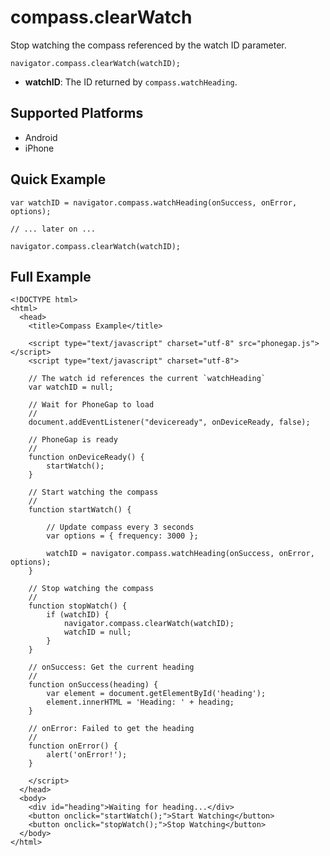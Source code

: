 compass.clearWatch
========================

Stop watching the compass referenced by the watch ID parameter.

    navigator.compass.clearWatch(watchID);

- __watchID__: The ID returned by `compass.watchHeading`.

Supported Platforms
-------------------

- Android
- iPhone

Quick Example
-------------

    var watchID = navigator.compass.watchHeading(onSuccess, onError, options);
    
    // ... later on ...
    
    navigator.compass.clearWatch(watchID);
    
Full Example
------------

    <!DOCTYPE html>
    <html>
      <head>
        <title>Compass Example</title>

        <script type="text/javascript" charset="utf-8" src="phonegap.js"></script>
        <script type="text/javascript" charset="utf-8">

        // The watch id references the current `watchHeading`
        var watchID = null;
        
        // Wait for PhoneGap to load
        //
        document.addEventListener("deviceready", onDeviceReady, false);

        // PhoneGap is ready
        //
        function onDeviceReady() {
            startWatch();
        }

        // Start watching the compass
        //
        function startWatch() {
            
            // Update compass every 3 seconds
            var options = { frequency: 3000 };
            
            watchID = navigator.compass.watchHeading(onSuccess, onError, options);
        }
        
        // Stop watching the compass
        //
        function stopWatch() {
            if (watchID) {
                navigator.compass.clearWatch(watchID);
                watchID = null;
            }
        }
        
        // onSuccess: Get the current heading
        //
        function onSuccess(heading) {
            var element = document.getElementById('heading');
            element.innerHTML = 'Heading: ' + heading;
        }

        // onError: Failed to get the heading
        //
        function onError() {
            alert('onError!');
        }

        </script>
      </head>
      <body>
        <div id="heading">Waiting for heading...</div>
        <button onclick="startWatch();">Start Watching</button>
        <button onclick="stopWatch();">Stop Watching</button>
      </body>
    </html>
